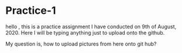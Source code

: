 # Practice-1
hello , this is a practice assignment I have conducted on 9th of August, 2020. 
Here I will be typing anything just to upload onto the github. 

My question is, how to upload pictures from here onto git hub? 
